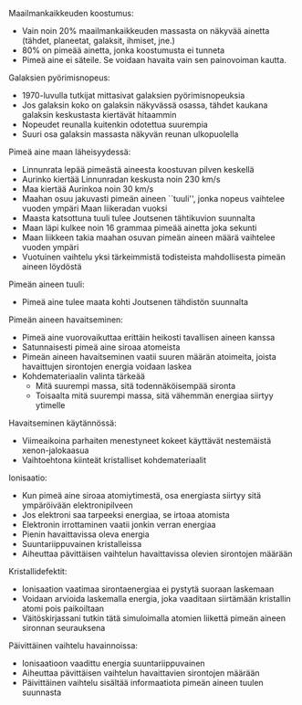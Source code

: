 Maailmankaikkeuden koostumus:
- Vain noin 20% maailmankaikkeuden massasta on näkyvää ainetta (tähdet, planeetat, galaksit, ihmiset, jne.)
- 80% on pimeää ainetta, jonka koostumusta ei tunneta
- Pimeä aine ei säteile. Se voidaan havaita vain sen painovoiman kautta.

Galaksien pyörimisnopeus:
- 1970-luvulla tutkijat mittasivat galaksien pyörimisnopeuksia
- Jos galaksin koko on galaksin näkyvässä osassa, tähdet kaukana galaksin keskustasta kiertävät hitaammin
- Nopeudet reunalla kuitenkin odotettua suurempia
- Suuri osa galaksin massasta näkyvän reunan ulkopuolella

Pimeä aine maan läheisyydessä:
- Linnunrata lepää pimeästä aineesta koostuvan pilven keskellä
- Aurinko kiertää Linnunradan keskusta noin 230 km/s
- Maa kiertää Aurinkoa noin 30 km/s
- Maahan osuu jakuvasti pimeän aineen ``tuuli'', jonka nopeus vaihtelee vuoden ympäri Maan liikeradan vuoksi
- Maasta katsottuna tuuli tulee Joutsenen tähtikuvion suunnalta
- Maan läpi kulkee noin 16 grammaa pimeää ainetta joka sekunti
- Maan liikkeen takia maahan osuvan pimeän aineen määrä vaihtelee vuoden ympäri
- Vuotuinen vaihtelu yksi tärkeimmistä todisteista mahdollisesta pimeän aineen löydöstä

Pimeän aineen tuuli:
- Pimeä aine tulee maata kohti Joutsenen tähdistön suunnalta

Pimeän aineen havaitseminen:
- Pimeä aine vuorovaikuttaa erittäin heikosti tavallisen aineen kanssa
- Satunnaisesti pimeä aine siroaa atomeista
- Pimeän aineen havaitseminen vaatii suuren määrän atoimeita, joista havaittujen sirontojen energia voidaan laskea
- Kohdemateriaalin valinta tärkeää
    - Mitä suurempi massa, sitä todennäköisempää sironta
    - Toisaalta mitä suurempi massa, sitä vähemmän energiaa siirtyy ytimelle

Havaitseminen käytännössä:
- Viimeaikoina parhaiten menestyneet kokeet käyttävät nestemäistä xenon-jalokaasua
- Vaihtoehtona kiinteät kristalliset kohdemateriaalit

Ionisaatio:
- Kun pimeä aine siroaa atomiytimestä, osa energiasta siirtyy sitä ympäröivään elektronipilveen
- Jos elektroni saa tarpeeksi energiaa, se irtoaa atomista
- Elektronin irrottaminen vaatii jonkin verran energiaa
- Pienin havaittavissa oleva energia
- Suuntariippuvainen kristalleissa
- Aiheuttaa pävittäisen vaihtelun havaittavissa olevien sirontojen määrään

Kristallidefektit:
- Ionisaation vaatimaa sirontaenergiaa ei pystytä suoraan laskemaan
- Voidaan arvioida laskemalla energia, joka vaaditaan siirtämään kristallin atomi pois paikoiltaan
- Väitöskirjassani tutkin tätä simuloimalla atomien liikettä pimeän aineen sironnan seurauksena

Päivittäinen vaihtelu havainnoissa:
- Ionisaatioon vaadittu energia suuntariippuvainen
- Aiheuttaa pävittäisen vaihtelun havaittavien sirontojen määrään
- Päivittäinen vaihtelu sisältää informaatiota pimeän aineen tuulen suunnasta